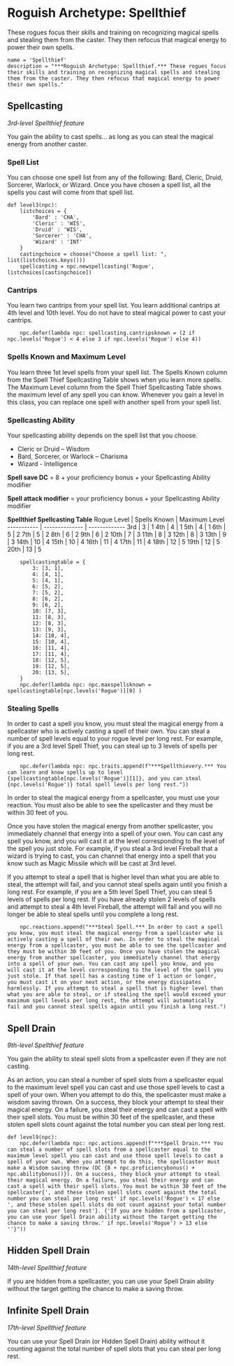 # Roguish Archetype: Spellthief
These rogues focus their skills and training on recognizing magical spells and stealing them from the caster. They then refocus that magical energy to power their own spells.

```
name = 'Spellthief'
description = "***Roguish Archetype: Spellthief.*** These rogues focus their skills and training on recognizing magical spells and stealing them from the caster. They then refocus that magical energy to power their own spells."
```

## Spellcasting
*3rd-level Spellthief feature*

You gain the ability to cast spells… as long as you can steal the magical energy from another caster.

### Spell List
You can choose one spell list from any of the following: Bard, Cleric, Druid, Sorcerer, Warlock, or Wizard. Once you have chosen a spell list, all the spells you cast will come from that spell list.

```
def level3(npc):
    listchoices = {
        'Bard' : 'CHA',
        'Cleric' : 'WIS',
        'Druid' : 'WIS',
        'Sorcerer' : 'CHA',
        'Wizard' : 'INT'
    }
    castingchoice = choose("Choose a spell list: ", list(listchoices.keys()))
    spellcasting = npc.newspellcasting('Rogue', listchoices[castingchoice])
```

### Cantrips
You learn two cantrips from your spell list. You learn additional cantrips at 4th level and 10th level. You do not have to steal magical power to cast your cantrips.

```
    npc.defer(lambda npc: spellcasting.cantripsknown = (2 if npc.levels('Rogue') < 4 else 3 if npc.levels('Rogue') else 4))
```

### Spells Known and Maximum Level
You learn three 1st level spells from your spell list. The Spells Known column from the Spell Thief Spellcasting Table shows when you learn more spells. The Maximum Level column from the Spell Thief Spellcasting Table shows the maximum level of any spell you can know. Whenever you gain a level in this class, you can replace one spell with another spell from your spell list.

### Spellcasting Ability
Your spellcasting ability depends on the spell list that you choose.

* Cleric or Druid – Wisdom
* Bard, Sorcerer, or Warlock – Charisma
* Wizard - Intelligence

**Spell save DC** = 8 + your proficiency bonus + your Spellcasting Ability modifier

**Spell attack modifier** = your proficiency bonus + your Spellcasting Ability modifier

**Spellthief Spellcasting Table**
Rogue Level |  Spells Known  | Maximum Level
----------- | -------------- | -------------
3rd         | 3              | 1
4th         | 4              | 1
5th         | 4              | 1
6th         | 5              | 2
7th         | 5              | 2
8th         | 6              | 2
9th         | 6              | 2
10th        | 7              | 3
11th        | 8              | 3
12th        | 8              | 3
13th        | 9              | 3
14th        | 10             | 4
15th        | 10             | 4
16th        | 11             | 4
17th        | 11             | 4
18th        | 12             | 5
19th        | 12             | 5
20th        | 13             | 5


```
    spellcastingtable = {
        3: [3, 1],
        4: [4, 1],
        5: [4, 1],
        6: [5, 2],
        7: [5, 2],
        8: [6, 2],
        9: [6, 2],
        10: [7, 3],
        11: [8, 3],
        12: [8, 3],
        13: [9, 3],
        14: [10, 4],
        15: [10, 4],
        16: [11, 4],
        17: [11, 4],
        18: [12, 5],
        19: [12, 5],
        20: [13, 5],
    }
    npc.defer(lambda npc: npc.maxspellsknown = spellcastingtable[npc.levels('Rogue')][0] )
```

### Stealing Spells
In order to cast a spell you know, you must steal the magical energy from a spellcaster who is actively casting a spell of their own. You can steal a number of spell levels equal to your rogue level per long rest. For example, if you are a 3rd level Spell Thief, you can steal up to 3 levels of spells per long rest.

```
    npc.defer(lambda npc: npc.traits.append(f"***Spellthievery.*** You can learn and know spells up to level {spellcastingtable[npc.levels('Rogue')][1]}, and you can steal {npc.levels('Rogue')} total spell levels per long rest."))
```

In order to steal the magical energy from a spellcaster, you must use your reaction. You must also be able to see the spellcaster and they must be within 30 feet of you.

Once you have stolen the magical energy from another spellcaster, you immediately channel that energy into a spell of your own. You can cast any spell you know, and you will cast it at the level corresponding to the level of the spell you just stole. For example, if you steal a 3rd level Fireball that a wizard is trying to cast, you can channel that energy into a spell that you know such as Magic Missile which will be cast at 3rd level.

If you attempt to steal a spell that is higher level than what you are able to steal, the attempt will fail, and you cannot steal spells again until you finish a long rest. For example, if you are a 5th level Spell Thief, you can steal 5 levels of spells per long rest. If you have already stolen 2 levels of spells and attempt to steal a 4th level Fireball, the attempt will fail and you will no longer be able to steal spells until you complete a long rest.

```
    npc.reactions.append("***Steal Spell.*** In order to cast a spell you know, you must steal the magical energy from a spellcaster who is actively casting a spell of their own. In order to steal the magical energy from a spellcaster, you must be able to see the spellcaster and they must be within 30 feet of you. Once you have stolen the magical energy from another spellcaster, you immediately channel that energy into a spell of your own. You can cast any spell you know, and you will cast it at the level corresponding to the level of the spell you just stole. If that spell has a casting time of 1 action or longer, you must cast it on your next action, or the energy dissipates harmlessly. If you attempt to steal a spell that is higher level than what you are able to steal, or if stealing the spell would exceed your maximum spell levels per long rest, the attempt will automatically fail and you cannot steal spells again until you finish a long rest.")
```

## Spell Drain
*9th-level Spellthief feature*

You gain the ability to steal spell slots from a spellcaster even if they are not casting.

As an action, you can steal a number of spell slots from a spellcaster equal to the maximum level spell you can cast and use those spell levels to cast a spell of your own. When you attempt to do this, the spellcaster must make a wisdom saving thrown. On a success, they block your attempt to steal their magical energy. On a failure, you steal their energy and can cast a spell with their spell slots. You must be within 30 feet of the spellcaster, and these stolen spell slots count against the total number you can steal per long rest.

```
def level9(npc):
    npc.defer(lambda npc: npc.actions.append(f"***Spell Drain.*** You can steal a number of spell slots from a spellcaster equal to the maximum level spell you can cast and use those spell levels to cast a spell of your own. When you attempt to do this, the spellcaster must make a Wisdom saving throw (DC {8 + npc.proficiencybonus() + npc.abilitybonus()}). On a success, they block your attempt to steal their magical energy. On a failure, you steal their energy and can cast a spell with their spell slots. You must be within 30 feet of the spellcaster{', and these stolen spell slots count against the total number you can steal per long rest' if npc.levels('Rogue') < 17 else ', and these stolen spell slots do not count against your total number you can steal per long rest'}. {'If you are hidden from a spellcaster, you can use your Spell Drain ability without the target getting the chance to make a saving throw.' if npc.levels('Rogue') > 13 else ''}"))
```

## Hidden Spell Drain
*14th-level Spellthief feature*

If you are hidden from a spellcaster, you can use your Spell Drain ability without the target getting the chance to make a saving throw.

## Infinite Spell Drain
*17th-level Spellthief feature*

You can use your Spell Drain (or Hidden Spell Drain) ability without it counting against the total number of spell slots that you can steal per long rest.
